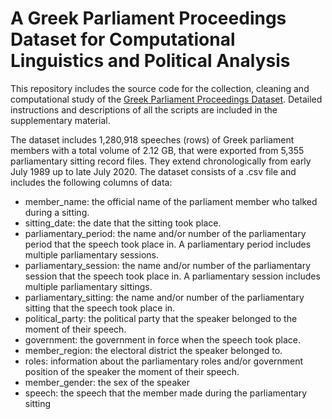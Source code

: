 # A Greek Parliament Proceedings Dataset for Computational Linguistics and Political Analysis

This repository includes the source code for the collection, cleaning and computational study of the [Greek Parliament Proceedings Dataset](https://zenodo.org/record/6626316). Detailed instructions and descriptions of all the scripts are included in the supplementary material.

The dataset includes 1,280,918 speeches (rows) of Greek parliament members with a total volume of 2.12 GB, that were exported from 5,355 parliamentary sitting record files. They extend chronologically from early July 1989 up to late July 2020. The dataset consists of a .csv file and includes the following columns of data:
- member_name: the official name of the parliament member who talked during a sitting.
- sitting_date: the date that the sitting took place.
- parliamentary_period: the name and/or number of the parliamentary period that the speech took place in. A parliamentary period includes multiple parliamentary sessions.
- parliamentary_session: the name and/or number of the parliamentary session that the speech took place in. A parliamentary session includes multiple parliamentary sittings.
- parliamentary_sitting: the name and/or number of the parliamentary sitting that the speech took place in.
- political_party: the political party that the speaker belonged to the moment of their speech.
- government: the government in force when the speech took place.
- member_region: the electoral district the speaker belonged to.
- roles: information about the parliamentary roles and/or government position of the speaker the moment of their speech.
- member_gender: the sex of the speaker
- speech: the speech that the member made during the parliamentary sitting
